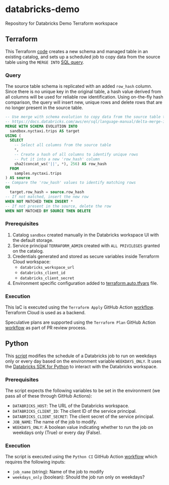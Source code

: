 # databricks-demo
Repository for Databricks Demo Terraform workspace

## Terraform
This Terraform [code](./main.tf) creates a new schema and managed table in an existing catalog, and sets up a scheduled job to copy data from the source table using the `MERGE INTO` [SQL query](https://docs.databricks.com/aws/en/sql/language-manual/delta-merge-into).

### Query
The source table schema is replicated with an added `row_hash` column. Since there is no unique key in the original table, a hash value derived from all columns will be used for reliable row identification. Using on-the-fly hash comparison, the query will insert new, unique rows and delete rows that are no longer present in the source table.

```sql
-- Use merge with schema evolution to copy data from the source table to the managed table
-- https://docs.databricks.com/aws/en/sql/language-manual/delta-merge-into#with-schema-evolution
MERGE WITH SCHEMA EVOLUTION INTO
  sandbox.nyctaxi.trips AS target
USING (
  SELECT
    -- Select all columns from the source table
    *,
    -- Create a hash of all columns to identify unique rows
    -- Put it into a new 'row_hash' column
    sha2(concat_ws('||', *), 256) AS row_hash
  FROM
    samples.nyctaxi.trips
) AS source
-- Compare the 'row_hash' values to identify matching rows
ON
  target.row_hash = source.row_hash
-- If not matched, insert the new row
WHEN NOT MATCHED THEN INSERT *
-- If not present in the source, delete the row
WHEN NOT MATCHED BY SOURCE THEN DELETE
```

### Prerequisites
  1. Catalog `sandbox` created manually in the Databricks workspace UI with the default storage.
  2. Service principal `TERRAFORM_ADMIN` created with `ALL PRIVILEGES` granted on the catalog.
  3. Credentials generated and stored as secure variables inside Terraform Cloud workspace:
        - `databricks_workspace_url`
        - `databricks_client_id`
        - `databricks_client_secret`
  4. Environment specific configuration added to [terraform.auto.tfvars](./terraform.auto.tfvars) file.

### Execution
This IaC is executed using the `Terraform Apply` GitHub Action [workflow](./.github/workflows/terraform-apply.yml). Terraform Cloud is used as a backend. 

Speculative plans are supported using the `Terraform Plan` GitHub Action [workflow](./.github/workflows/terraform-plan.yml) as part of PR review process.

## Python
This [script](./scripts/modify_job.py) modifies the schedule of a Databricks job to run on weekdays only or every day based on the environment variable `WEEKDAYS_ONLY`. It uses the [Databricks SDK for Python](https://docs.databricks.com/aws/en/dev-tools/sdk-python) to interact with the Databricks workspace.

### Prerequisites
The script expects the following variables to be set in the environment (we pass all of these through GitHub Actions):
   - `DATABRICKS_HOST`: The URL of the Databricks workspace.
   - `DATABRICKS_CLIENT_ID`: The client ID of the service principal.
   - `DATABRICKS_CLIENT_SECRET`: The client secret of the service principal.
   - `JOB_NAME`: The name of the job to modify.
   - `WEEKDAYS_ONLY`: A boolean value indicating whether to run the job on weekdays only (True) or every day (False).

### Execution
The script is executed using the `Python CI` GitHub Action [workflow](./.github/workflows/python.yml) which requires the following inputs:
   - `job_name` (string): Name of the job to modify
   - `weekdays_only` (boolean): Should the job run only on weekdays?